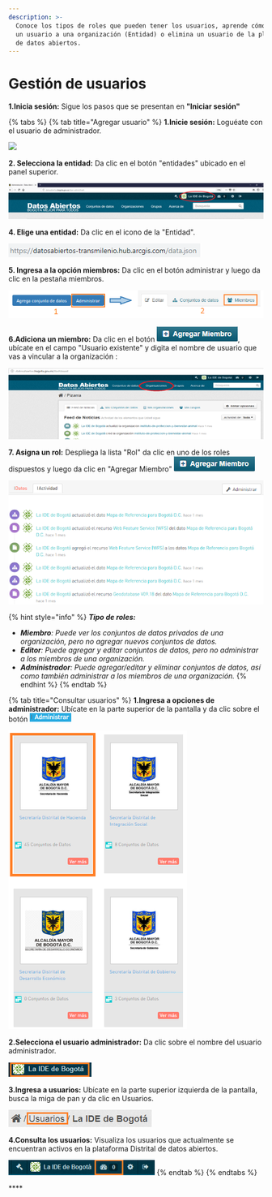 ```yaml
---
description: >-
  Conoce los tipos de roles que pueden tener los usuarios, aprende cómo asignar
  un usuario a una organización (Entidad) o elimina un usuario de la plataforma
  de datos abiertos.
---
```


# Gestión de usuarios

**1.Inicia sesión:** Sigue los pasos que se presentan en **"Iniciar sesión"**

{% tabs %}
{% tab title="Agregar usuario" %}
**1.Inicie sesión:** Loguéate con el usuario de administrador.

![](../.gitbook/assets/image%20%28225%29.png)

**2. Selecciona la entidad:** Da clic en el botón "entidades" ubicado en el panel superior.

![](../.gitbook/assets/image%20%28188%29.png)

**4. Elige una entidad:** Da clic en el icono de la "Entidad".

![](../.gitbook/assets/image%20%2819%29.png)

**5. Ingresa a la opción miembros:** Da clic en el botón administrar y luego da clic en la pestaña miembros. 

![](../.gitbook/assets/image%20%2818%29.png)

**6.Adiciona un miembro:**  Da clic en el botón ![](../.gitbook/assets/agregar-miembro.png), ubícate en el campo "Usuario existente" y digita el nombre de usuario que vas a vincular a la organización :

![](../.gitbook/assets/image%20%2892%29.png)

**7. Asigna un rol:** Despliega la lista "Rol" da clic en uno de los roles dispuestos y luego da clic en "Agregar Miembro" ![](../.gitbook/assets/agregar-miembro%20%281%29.png) 

![](../.gitbook/assets/image%20%28170%29.png)

{% hint style="info" %}
_**Tipo de roles:**_

* _**Miembro**: Puede ver los conjuntos de datos privados de una organización, pero no agregar nuevos conjuntos de datos._
* _**Editor**:  Puede agregar y editar conjuntos de datos, pero no administrar a los miembros de una organización._
* _**Administrador**:  Puede agregar/editar y eliminar conjuntos de datos, así como también administrar a los miembros de una organización._
{% endhint %}
{% endtab %}

{% tab title="Consultar usuarios" %}
**1.Ingresa a opciones de administrador:** Ubícate en la parte superior de la pantalla y da clic sobre el botón ![](../.gitbook/assets/administrar.PNG) 

![](../.gitbook/assets/image%20%28185%29.png)

**2.Selecciona el usuario administrador:** Da clic sobre el nombre del usuario administrador.

![](../.gitbook/assets/image%20%28120%29.png)

**3.Ingresa a usuarios:** Ubícate en la parte superior izquierda de la pantalla, busca la miga de pan y da clic en Usuarios.

![](../.gitbook/assets/image%20%2816%29.png)

**4.Consulta los usuarios:** Visualiza los usuarios que actualmente se encuentran activos en la plataforma Distrital de datos abiertos.

![](../.gitbook/assets/image%20%28202%29.png)
{% endtab %}
{% endtabs %}

\*\*\*\*

